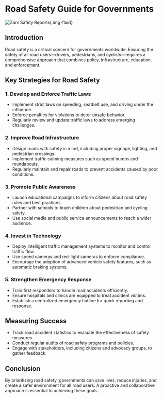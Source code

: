 # Road Safety Guide for Governments

![Zarv Safety Reports](/images/guide/governments/road-safety.png){.img-fluid}

## Introduction

Road safety is a critical concern for governments worldwide. Ensuring the safety of all road users—drivers, pedestrians, and cyclists—requires a comprehensive approach that combines policy, infrastructure, education, and enforcement.

## Key Strategies for Road Safety

### 1. Develop and Enforce Traffic Laws

- Implement strict laws on speeding, seatbelt use, and driving under the influence.
- Enforce penalties for violations to deter unsafe behavior.
- Regularly review and update traffic laws to address emerging challenges.

### 2. Improve Road Infrastructure

- Design roads with safety in mind, including proper signage, lighting, and pedestrian crossings.
- Implement traffic calming measures such as speed bumps and roundabouts.
- Regularly maintain and repair roads to prevent accidents caused by poor conditions.

### 3. Promote Public Awareness

- Launch educational campaigns to inform citizens about road safety rules and best practices.
- Partner with schools to teach children about pedestrian and cycling safety.
- Use social media and public service announcements to reach a wider audience.

### 4. Invest in Technology

- Deploy intelligent traffic management systems to monitor and control traffic flow.
- Use speed cameras and red-light cameras to enforce compliance.
- Encourage the adoption of advanced vehicle safety features, such as automatic braking systems.

### 5. Strengthen Emergency Response

- Train first responders to handle road accidents efficiently.
- Ensure hospitals and clinics are equipped to treat accident victims.
- Establish a centralized emergency hotline for quick reporting and response.

## Measuring Success

- Track road accident statistics to evaluate the effectiveness of safety measures.
- Conduct regular audits of road safety programs and policies.
- Engage with stakeholders, including citizens and advocacy groups, to gather feedback.

## Conclusion

By prioritizing road safety, governments can save lives, reduce injuries, and create a safer environment for all road users. A proactive and collaborative approach is essential to achieving these goals.
